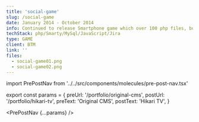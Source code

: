 ```yaml
---
title: 'social-game'
slug: /social-game
date: January 2014 - October 2014
info: Continued to release Smartphone game which over 100 php files, built with over 100 tables, used by over 10,000 people daily consistently.
techStack: php/Smarty/MySql/JavaScript/Jira
type: GAME
client: BTM
link: ''
files:
  - social-game01.png
  - social-game02.png
---
```


import PrePostNav from '../../src/components/molecules/pre-post-nav.tsx'

export const params = {
preUrl: '/portfolio/original-cms',
postUrl: '/portfolio/hikari-tv',
preText: 'Original CMS',
postText: 'Hikari TV',
}

<PrePostNav {...params} />
